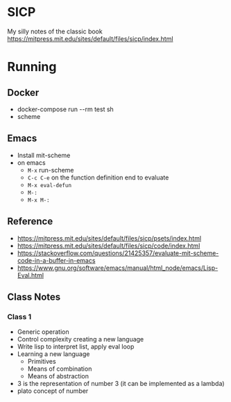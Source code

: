 # SICP

My silly notes of the classic book https://mitpress.mit.edu/sites/default/files/sicp/index.html

# Running

## Docker

- docker-compose run --rm test sh
- scheme

## Emacs

- Install mit-scheme
- on emacs
  - `M-x` run-scheme
  - `C-c C-e` on the function definition end to evaluate
  - `M-x eval-defun`
  - `M-:`
  - `M-x M-:`

## Reference

- https://mitpress.mit.edu/sites/default/files/sicp/psets/index.html
- https://mitpress.mit.edu/sites/default/files/sicp/code/index.html
- https://stackoverflow.com/questions/21425357/evaluate-mit-scheme-code-in-a-buffer-in-emacs
- https://www.gnu.org/software/emacs/manual/html_node/emacs/Lisp-Eval.html

## Class Notes

### Class 1

- Generic operation
- Control complexity creating a new language
- Write lisp to interpret list, apply eval loop
- Learning a new language
  - Primitives
  - Means of combination
  - Means of abstraction
- 3 is the representation of number 3 (it can be implemented as a lambda)
- plato concept of number
